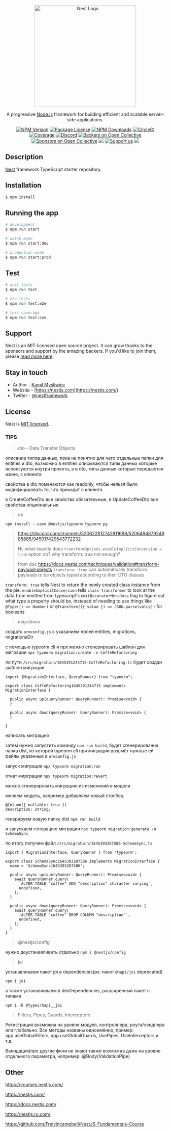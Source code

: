 <p align="center">
  <a href="http://nestjs.com/" target="blank"><img src="https://nestjs.com/img/logo_text.svg" width="320" alt="Nest Logo" /></a>
</p>

[circleci-image]: https://img.shields.io/circleci/build/github/nestjs/nest/master?token=abc123def456
[circleci-url]: https://circleci.com/gh/nestjs/nest

  <p align="center">A progressive <a href="http://nodejs.org" target="_blank">Node.js</a> framework for building efficient and scalable server-side applications.</p>
    <p align="center">
<a href="https://www.npmjs.com/~nestjscore" target="_blank"><img src="https://img.shields.io/npm/v/@nestjs/core.svg" alt="NPM Version" /></a>
<a href="https://www.npmjs.com/~nestjscore" target="_blank"><img src="https://img.shields.io/npm/l/@nestjs/core.svg" alt="Package License" /></a>
<a href="https://www.npmjs.com/~nestjscore" target="_blank"><img src="https://img.shields.io/npm/dm/@nestjs/common.svg" alt="NPM Downloads" /></a>
<a href="https://circleci.com/gh/nestjs/nest" target="_blank"><img src="https://img.shields.io/circleci/build/github/nestjs/nest/master" alt="CircleCI" /></a>
<a href="https://coveralls.io/github/nestjs/nest?branch=master" target="_blank"><img src="https://coveralls.io/repos/github/nestjs/nest/badge.svg?branch=master#9" alt="Coverage" /></a>
<a href="https://discord.gg/G7Qnnhy" target="_blank"><img src="https://img.shields.io/badge/discord-online-brightgreen.svg" alt="Discord"/></a>
<a href="https://opencollective.com/nest#backer" target="_blank"><img src="https://opencollective.com/nest/backers/badge.svg" alt="Backers on Open Collective" /></a>
<a href="https://opencollective.com/nest#sponsor" target="_blank"><img src="https://opencollective.com/nest/sponsors/badge.svg" alt="Sponsors on Open Collective" /></a>
  <a href="https://paypal.me/kamilmysliwiec" target="_blank"><img src="https://img.shields.io/badge/Donate-PayPal-ff3f59.svg"/></a>
    <a href="https://opencollective.com/nest#sponsor"  target="_blank"><img src="https://img.shields.io/badge/Support%20us-Open%20Collective-41B883.svg" alt="Support us"></a>
  <a href="https://twitter.com/nestframework" target="_blank"><img src="https://img.shields.io/twitter/follow/nestframework.svg?style=social&label=Follow"></a>
</p>
  <!--[![Backers on Open Collective](https://opencollective.com/nest/backers/badge.svg)](https://opencollective.com/nest#backer)
  [![Sponsors on Open Collective](https://opencollective.com/nest/sponsors/badge.svg)](https://opencollective.com/nest#sponsor)-->

## Description

[Nest](https://github.com/nestjs/nest) framework TypeScript starter repository.

## Installation

```bash
$ npm install
```

## Running the app

```bash
# development
$ npm run start

# watch mode
$ npm run start:dev

# production mode
$ npm run start:prod
```

## Test

```bash
# unit tests
$ npm run test

# e2e tests
$ npm run test:e2e

# test coverage
$ npm run test:cov
```

## Support

Nest is an MIT-licensed open source project. It can grow thanks to the sponsors and support by the amazing backers. If you'd like to join them, please [read more here](https://docs.nestjs.com/support).

## Stay in touch

- Author - [Kamil Myśliwiec](https://kamilmysliwiec.com)
- Website - [https://nestjs.com](https://nestjs.com/)
- Twitter - [@nestframework](https://twitter.com/nestframework)

## License

Nest is [MIT licensed](LICENSE).




### TIPS

> dto - Data Transfer Objects

описание типов данных, пока не понятно для чего отдельные папки для entities и dto, возможно в entities описываются типы данных которые исползуются внутри проекта, а в dto, типы данных которые передаются извне, с клиента

свойства в dto помечаются как readonly, чтобы нельзя было модифицировать то, что приходит с клиента

в CreateCoffeeDto все свойства обязательные, в UpdateCoffeeDto все свойства опциональные

> db

`npm install --save @nestjs/typeorm typeorm pg`

> https://discord.com/channels/520622812742811698/520649487924985885/945017429543772232
>
> Hi, what exactly does `transformOptions.enableImplicitConversion = true` option do?
> why transform: true not enough?
>
> from doc https://docs.nestjs.com/techniques/validation#transform-payload-objects
> `transform: true` can automatically transform payloads to be objects typed according to their DTO classes

`transform: true` tells Nest to return the newly created class instance from the pie. `enableImplicitConversion` tells `class-transformer` to look at the data from emitted from typescript's `emitDecoratorMetadata` flag to figure out what type a property should be, insteead of needing to use things like `@Type(() => Number)` or `@Transform(({ value }) => JSON.parse(value))` for booleans

> migrations

создать `ormconfig.js` с указанием полей entities, migrations, migrationsDir

с помощью typeorm cli и npx можно сгенерировать шаблон для миграции `npx typeorm migration:create -n CoffeRefactoring`

по пути `/src/migration/1645391244715-CoffeRefactoring.ts` будет создан шаблон миграции

```
import {MigrationInterface, QueryRunner} from "typeorm";

export class CoffeRefactoring1645391244715 implements MigrationInterface {

  public async up(queryRunner: QueryRunner): Promise<void> {
  }

  public async down(queryRunner: QueryRunner): Promise<void> {
  }

}
```

написать миграцию

затем нужно запустить команду `npm run build`, будет сгенерированна папка dist, из которой typeorm cli при миграции возьмёт нужные ей файлы указанные в `ormconfig.js`

запуск миграции `npx typeorm migration:run`

откат мирграции `npx typeorm migration:revert`


можно сгенерировать миграцию из изменений в модели

меняем модель, например добавляем новый столбец

```
@Column({ nullable: true })
description: string;
```

генерируем новую папку dist `npm run build`

и запускаем генерацию миграции `npx typeorm migration:generate -n SchemaSync`

по итогу получим файл `/src/migration/1645393287586-SchemaSync.ts`

```
import { MigrationInterface, QueryRunner } from 'typeorm';

export class SchemaSync1645393287586 implements MigrationInterface {
  name = 'SchemaSync1645393287586';

  public async up(queryRunner: QueryRunner): Promise<void> {
    await queryRunner.query(
      `ALTER TABLE "coffee" ADD "description" character varying`,
      undefined,
    );
  }

  public async down(queryRunner: QueryRunner): Promise<void> {
    await queryRunner.query(
      `ALTER TABLE "coffee" DROP COLUMN "description"`,
      undefined,
    );
  }
}
```

> @nestjs/config

нужно доустанавливать отдельно `npm i @nestjs/config`

> joi

устанавливаем пакет joi в dependencies(ps: пакет `@hapi/joi` deprecated)

`npm i joi`

а также устанавливаем в devDependencies, расширенный пакет с типами

`npm i -D @types/hapi__joi`

> Filters, Pipes, Guards, Interceptors

Регистрация возможна на уровне модуля, контроллера, роута/хэндлера или глобально. Все методы названы одноимённо, пример: app.useGlobalFilters, app.useGlobalGuards, UsePipes, UseInterceptors и т.д.

Валидация(про другие фичи не знаю) также возможна даже на уровне отдельного параметра, например: @Body(ValidationPipe)

## Other

https://courses.nestjs.com/

https://nestjs.com/

https://docs.nestjs.com/

https://nestjs.ru.com/

https://github.com/Freivincampbell/NestJS-Fundamentals-Course
